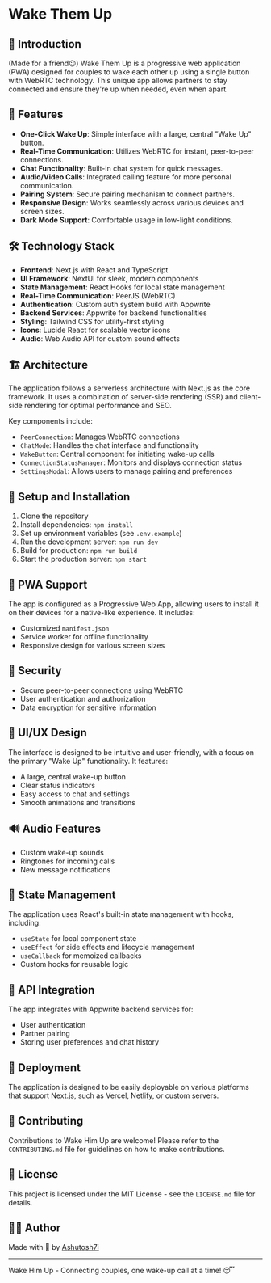 # Wake Them Up

## 🌟 Introduction

(Made for a friend😉)
Wake Them Up is a progressive web application (PWA) designed for couples to wake each other up using a single button with WebRTC technology. This unique app allows partners to stay connected and ensure they're up when needed, even when apart.

## 🚀 Features

- **One-Click Wake Up**: Simple interface with a large, central "Wake Up" button.
- **Real-Time Communication**: Utilizes WebRTC for instant, peer-to-peer connections.
- **Chat Functionality**: Built-in chat system for quick messages.
- **Audio/Video Calls**: Integrated calling feature for more personal communication.
- **Pairing System**: Secure pairing mechanism to connect partners.
- **Responsive Design**: Works seamlessly across various devices and screen sizes.
- **Dark Mode Support**: Comfortable usage in low-light conditions.

## 🛠 Technology Stack

- **Frontend**: Next.js with React and TypeScript
- **UI Framework**: NextUI for sleek, modern components
- **State Management**: React Hooks for local state management
- **Real-Time Communication**: PeerJS (WebRTC)
- **Authentication**: Custom auth system build with Appwrite
- **Backend Services**: Appwrite for backend functionalities
- **Styling**: Tailwind CSS for utility-first styling
- **Icons**: Lucide React for scalable vector icons
- **Audio**: Web Audio API for custom sound effects

## 🏗 Architecture

The application follows a serverless architecture with Next.js as the core framework. It uses a combination of server-side rendering (SSR) and client-side rendering for optimal performance and SEO.

Key components include:

- `PeerConnection`: Manages WebRTC connections
- `ChatMode`: Handles the chat interface and functionality
- `WakeButton`: Central component for initiating wake-up calls
- `ConnectionStatusManager`: Monitors and displays connection status
- `SettingsModal`: Allows users to manage pairing and preferences

## 🔧 Setup and Installation

1. Clone the repository
2. Install dependencies: `npm install`
3. Set up environment variables (see `.env.example`)
4. Run the development server: `npm run dev`
5. Build for production: `npm run build`
6. Start the production server: `npm start`

## 📱 PWA Support

The app is configured as a Progressive Web App, allowing users to install it on their devices for a native-like experience. It includes:

- Customized `manifest.json`
- Service worker for offline functionality
- Responsive design for various screen sizes

## 🔐 Security

- Secure peer-to-peer connections using WebRTC
- User authentication and authorization
- Data encryption for sensitive information

## 🎨 UI/UX Design

The interface is designed to be intuitive and user-friendly, with a focus on the primary "Wake Up" functionality. It features:

- A large, central wake-up button
- Clear status indicators
- Easy access to chat and settings
- Smooth animations and transitions

## 🔊 Audio Features

- Custom wake-up sounds
- Ringtones for incoming calls
- New message notifications

## 🔄 State Management

The application uses React's built-in state management with hooks, including:

- `useState` for local component state
- `useEffect` for side effects and lifecycle management
- `useCallback` for memoized callbacks
- Custom hooks for reusable logic

## 📡 API Integration

The app integrates with Appwrite backend services for:

- User authentication
- Partner pairing
- Storing user preferences and chat history

## 🚀 Deployment

The application is designed to be easily deployable on various platforms that support Next.js, such as Vercel, Netlify, or custom servers.

## 🤝 Contributing

Contributions to Wake Him Up are welcome! Please refer to the `CONTRIBUTING.md` file for guidelines on how to make contributions.

## 📄 License

This project is licensed under the MIT License - see the `LICENSE.md` file for details.

## 👨‍💻 Author

Made with 💖 by [Ashutosh7i](https://github.com/Ashutosh7i)

---

Wake Him Up - Connecting couples, one wake-up call at a time! 😴
